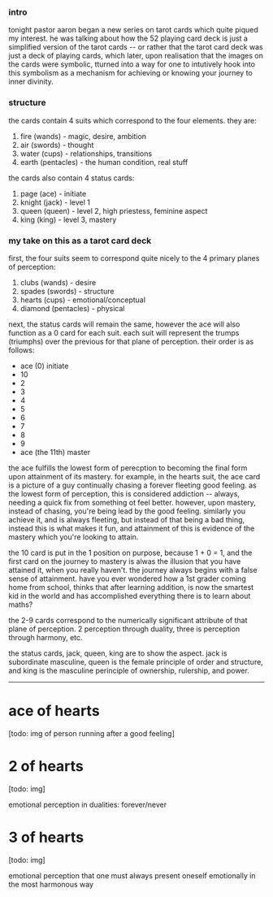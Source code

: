 ### intro

tonight pastor aaron began a new series on tarot cards which quite piqued my interest. he was talking about how the 52 playing card deck is just a simplified version of the tarot cards -- or rather that the tarot card deck was just a deck of playing cards, which later, upon realisation that the images on the cards were symbolic, tturned into a way for one to intutively hook into this symbolism as a mechanism for achieving or knowing your journey to inner divinity.

### structure

the cards contain 4 suits which correspond to the four elements. they are:

1. fire (wands) - magic, desire, ambition
2. air (swords) - thought
3. water (cups) - relationships, transitions
4. earth (pentacles) - the human condition, real stuff

the cards also contain 4 status cards:

1. page (ace) - initiate
2. knight (jack) - level 1
3. queen (queen) - level 2, high priestess, feminine aspect
4. king (king) - level 3, mastery

### my take on this as a tarot card deck

first, the four suits seem to correspond quite nicely to the 4 primary planes of perception:

1. clubs (wands) - desire
2. spades (swords) - structure
3. hearts (cups) - emotional/conceptual
4. diamond (pentacles) - physical

next, the status cards will remain the same, however the ace will also function as a 0 card for each suit. each suit will represent the trumps (triumphs) over the previous for that plane of perception. their order is as follows:

- ace (0) initiate
- 10
- 2
- 3
- 4
- 5
- 6
- 7
- 8
- 9
- ace (the 11th) master

the ace fulfills the lowest form of perecption to becoming the final form upon attainment of its mastery. for example, in the hearts suit, the ace card is a picture of a guy continually chasing a forever fleeting good feeling. as the lowest form of perception, this is considered addiction -- always, needing a quick fix from something ot feel better. however, upon mastery, instead of chasing, you're being lead by the good feeling. similarly you achieve it, and is always fleeting, but instead of that being a bad thing, instead this is what makes it fun, and attainment of this is evidence of the mastery which you're looking to attain.

the 10 card is put in the 1 position on purpose, because 1 + 0 = 1, and the first card on the journey to mastery is alwas the illusion that you have attained it, when you really haven't. the journey always begins with a false sense of attainment. have you ever wondered how a 1st grader coming home from school, thinks that after learning addition, is now the smartest kid in the world and has accomplished everything there is to learn about maths?

the 2-9 cards correspond to the numerically significant attribute of that plane of perception. 2 perception through duality, three is perception through harmony, etc.

the status cards, jack, queen, king are to show the aspect. jack is subordinate masculine, queen is the female principle of order and structure, and king is the masculine perinciple of ownership, rulership, and power.

---

# ace of hearts

[todo: img of person running after a good feeling]

# 2 of hearts

[todo: img]

emotional perception in dualities: forever/never

# 3 of hearts

[todo: img]

emotional perception that one must always present oneself emotionally in the most harmonous way
